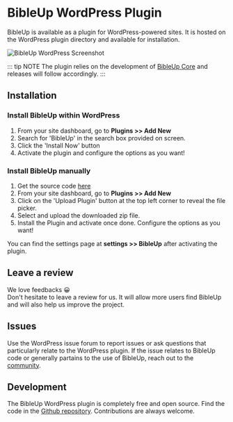 # BibleUp WordPress Plugin
BibleUp is available as a plugin for WordPress-powered sites. It is hosted on the WordPress plugin directory and available for installation.<br>

![BibleUp WordPress Screenshot](/wordpress-screenshot.png)

::: tip NOTE
The plugin relies on the development of [BibleUp Core](https://github.com/bibleup/bibleup) and releases will follow accordingly.
:::

## Installation
### Install BibleUp within WordPress
1) From your site dashboard, go to **Plugins >> Add New**
2) Search for 'BibleUp' in the search box provided on screen.
3) Click the 'Install Now' button
4) Activate the plugin and configure the options as you want!

### Install BibleUp manually
1) Get the source code [here](https://downloads.wordpress.org/plugin/bibleup.zip)
2) From your site dashboard, go to **Plugins >> Add New**
3) Click on the 'Upload Plugin' button at the top left corner to reveal the file picker.
4) Select and upload the downloaded zip file.
5) Install the Plugin and activate once done. Configure the options as you want!

You can find the settings page at **settings >> BibleUp** after activating the plugin.

## Leave a review
We love feedbacks 😀<br>
Don't hesitate to leave a review for us. It will allow more users find BibleUp and will also help us improve the project.

## Issues
Use the WordPress issue forum to report issues or ask questions that particularly relate to the WordPress plugin. If the issue relates to BibleUp code or generally partains to the use of BibleUp, reach out to the [community](https://github.com/bibleup/bibleup/discussions).

## Development
The BibleUp WordPress plugin is completely free and open source. Find the code in the [Github repository](https://github.com/bibleup/wordpress). Contributions are always welcome.
